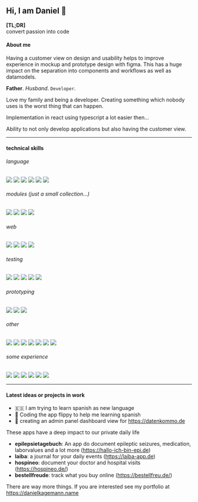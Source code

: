 ## Hi, I am Daniel 👋 

**[TL;DR]**  
convert passion into code

#### About me
Having a customer view on design and usability helps to improve experience in mockup and prototype design with figma. This has a huge impact on the separation into components and workflows as well as datamodels.

**Father**. *Husband*. `Developer`.

Love my family and being a developer. Creating something which nobody uses is the worst thing that can happen.

Implementation in react using typescript a lot easier then...

Ability to not only develop applications but also having the customer view.

---

#### technical skills

###### language

![](https://img.shields.io/badge/react-000)
![](https://img.shields.io/badge/typescript-000)
![](https://img.shields.io/badge/javascript-000)
![](https://img.shields.io/badge/nodejs-000)
![](https://img.shields.io/badge/php-000)
![](https://img.shields.io/badge/swiftui-000)

###### modules (just a small collection...)
![](https://img.shields.io/badge/redux-000)
![](https://img.shields.io/badge/redux%20toolkit-000)
![](https://img.shields.io/badge/zod-000)
![](https://img.shields.io/badge/express-000)

###### web
![](https://img.shields.io/badge/HTML-000)
![](https://img.shields.io/badge/CSS-000)
![](https://img.shields.io/badge/SASS-000)
![](https://img.shields.io/badge/chartscss-000)

###### testing
![](https://img.shields.io/badge/jest-000)
![](https://img.shields.io/badge/vijest-000)
![](https://img.shields.io/badge/testing-library-000)
![](https://img.shields.io/badge/cypress-000)
![](https://img.shields.io/badge/playwright-000)

###### prototyping
![](https://img.shields.io/badge/figma-000)
![](https://img.shields.io/badge/final%20cut%20pro-000)
![](https://img.shields.io/badge/pixelmator-000)

###### other
![](https://img.shields.io/badge/Jira-000)
![](https://img.shields.io/badge/Confluence-000)
![](https://img.shields.io/badge/git-000)
![](https://img.shields.io/badge/jenkins-000)
![](https://img.shields.io/badge/docker-000)
![](https://img.shields.io/badge/agile-000)
![](https://img.shields.io/badge/scrum-000)

###### some experience
![](https://img.shields.io/badge/react%20native-000)
![](https://img.shields.io/badge/svelte-000)
![](https://img.shields.io/badge/react%20query-000)
![](https://img.shields.io/badge/tailwindcss-000)
![](https://img.shields.io/badge/shadcn-ui-000)
![](https://img.shields.io/badge/motion-000)

---

#### Latest ideas or projects in work 

- 🇪🇸 I am trying to learn spanish as new language
- 🚀 Coding the app flippy to help me learning spanish
- 💾 creating an admin panel dashboard view for https://datenkommo.de

These apps have a deep impact to our private daily life

- **epilepsietagebuch**: An app do document epileptic seizures, medication, laborvalues and a lot more (https://hallo-ich-bin-epi.de)
- **laiba**: a journal for your daily events (https://laiba-app.de)
- **hospineo**: document your doctor and hospital visits (https://hospineo.de/)
- **bestellfreude**: track what you buy online (https://bestellfreu.de/)

There are way more things. If you are interested see my portfolio at https://danielkagemann.name

